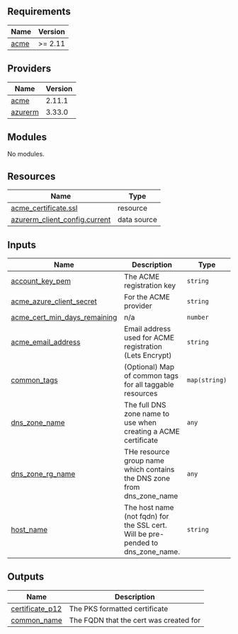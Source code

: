 <!-- BEGIN_TF_DOCS -->
## Requirements

| Name | Version |
|------|---------|
| <a name="requirement_acme"></a> [acme](#requirement\_acme) | >= 2.11 |

## Providers

| Name | Version |
|------|---------|
| <a name="provider_acme"></a> [acme](#provider\_acme) | 2.11.1 |
| <a name="provider_azurerm"></a> [azurerm](#provider\_azurerm) | 3.33.0 |

## Modules

No modules.

## Resources

| Name | Type |
|------|------|
| [acme_certificate.ssl](https://registry.terraform.io/providers/vancluever/acme/latest/docs/resources/certificate) | resource |
| [azurerm_client_config.current](https://registry.terraform.io/providers/hashicorp/azurerm/latest/docs/data-sources/client_config) | data source |

## Inputs

| Name | Description | Type | Default | Required |
|------|-------------|------|---------|:--------:|
| <a name="input_account_key_pem"></a> [account\_key\_pem](#input\_account\_key\_pem) | The ACME registration key | `string` | n/a | yes |
| <a name="input_acme_azure_client_secret"></a> [acme\_azure\_client\_secret](#input\_acme\_azure\_client\_secret) | For the ACME provider | `string` | n/a | yes |
| <a name="input_acme_cert_min_days_remaining"></a> [acme\_cert\_min\_days\_remaining](#input\_acme\_cert\_min\_days\_remaining) | n/a | `number` | `30` | no |
| <a name="input_acme_email_address"></a> [acme\_email\_address](#input\_acme\_email\_address) | Email address used for ACME registration (Lets Encrypt) | `string` | n/a | yes |
| <a name="input_common_tags"></a> [common\_tags](#input\_common\_tags) | (Optional) Map of common tags for all taggable resources | `map(string)` | `{}` | no |
| <a name="input_dns_zone_name"></a> [dns\_zone\_name](#input\_dns\_zone\_name) | The full DNS zone name to use when creating a ACME certificate | `any` | n/a | yes |
| <a name="input_dns_zone_rg_name"></a> [dns\_zone\_rg\_name](#input\_dns\_zone\_rg\_name) | THe resource group name which contains the DNS zone from dns\_zone\_name | `any` | n/a | yes |
| <a name="input_host_name"></a> [host\_name](#input\_host\_name) | The host name (not fqdn) for the SSL cert. Will be pre-pended to dns\_zone\_name. | `string` | n/a | yes |

## Outputs

| Name | Description |
|------|-------------|
| <a name="output_certificate_p12"></a> [certificate\_p12](#output\_certificate\_p12) | The PKS formatted certificate |
| <a name="output_common_name"></a> [common\_name](#output\_common\_name) | The FQDN that the cert was created for |
<!-- END_TF_DOCS -->